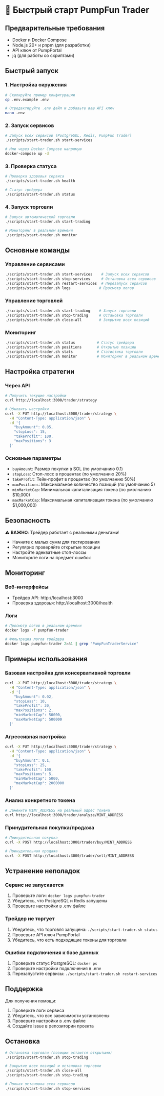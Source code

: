 # 🚀 Быстрый старт PumpFun Trader

## Предварительные требования

- Docker и Docker Compose
- Node.js 20+ и pnpm (для разработки)
- API ключ от PumpPortal
- jq (для работы со скриптами)

## Быстрый запуск

### 1. Настройка окружения

```bash
# Скопируйте пример конфигурации
cp .env.example .env

# Отредактируйте .env файл и добавьте ваш API ключ
nano .env
```

### 2. Запуск сервисов

```bash
# Запуск всех сервисов (PostgreSQL, Redis, PumpFun Trader)
./scripts/start-trader.sh start-services

# Или через Docker Compose напрямую
docker-compose up -d
```

### 3. Проверка статуса

```bash
# Проверка здоровья сервиса
./scripts/start-trader.sh health

# Статус трейдера
./scripts/start-trader.sh status
```

### 4. Запуск торговли

```bash
# Запуск автоматической торговли
./scripts/start-trader.sh start-trading

# Мониторинг в реальном времени
./scripts/start-trader.sh monitor
```

## Основные команды

### Управление сервисами

```bash
./scripts/start-trader.sh start-services    # Запуск всех сервисов
./scripts/start-trader.sh stop-services     # Остановка всех сервисов
./scripts/start-trader.sh restart-services  # Перезапуск сервисов
./scripts/start-trader.sh logs             # Просмотр логов
```

### Управление торговлей

```bash
./scripts/start-trader.sh start-trading    # Запуск торговли
./scripts/start-trader.sh stop-trading     # Остановка торговли
./scripts/start-trader.sh close-all        # Закрытие всех позиций
```

### Мониторинг

```bash
./scripts/start-trader.sh status          # Статус трейдера
./scripts/start-trader.sh positions       # Открытые позиции
./scripts/start-trader.sh stats           # Статистика торговли
./scripts/start-trader.sh monitor         # Мониторинг в реальном времени
```

## Настройка стратегии

### Через API

```bash
# Получить текущие настройки
curl http://localhost:3000/trader/strategy

# Обновить настройки
curl -X PUT http://localhost:3000/trader/strategy \
  -H "Content-Type: application/json" \
  -d '{
    "buyAmount": 0.05,
    "stopLoss": 15,
    "takeProfit": 100,
    "maxPositions": 3
  }'
```

### Основные параметры

- `buyAmount`: Размер покупки в SOL (по умолчанию 0.1)
- `stopLoss`: Стоп-лосс в процентах (по умолчанию 20%)
- `takeProfit`: Тейк-профит в процентах (по умолчанию 50%)
- `maxPositions`: Максимальное количество позиций (по умолчанию 5)
- `minMarketCap`: Минимальная капитализация токена (по умолчанию $10,000)
- `maxMarketCap`: Максимальная капитализация токена (по умолчанию $1,000,000)

## Безопасность

⚠️ **ВАЖНО**: Трейдер работает с реальными деньгами!

- Начните с малых сумм для тестирования
- Регулярно проверяйте открытые позиции
- Настройте адекватные стоп-лоссы
- Мониторьте логи на предмет ошибок

## Мониторинг

### Веб-интерфейсы

- Трейдер API: http://localhost:3000
- Проверка здоровья: http://localhost:3000/health

### Логи

```bash
# Просмотр логов в реальном времени
docker logs -f pumpfun-trader

# Фильтрация логов трейдера
docker logs pumpfun-trader 2>&1 | grep "PumpFunTraderService"
```

## Примеры использования

### Базовая настройка для консервативной торговли

```bash
curl -X PUT http://localhost:3000/trader/strategy \
  -H "Content-Type: application/json" \
  -d '{
    "buyAmount": 0.02,
    "stopLoss": 10,
    "takeProfit": 30,
    "maxPositions": 2,
    "minMarketCap": 50000,
    "maxMarketCap": 500000
  }'
```

### Агрессивная настройка

```bash
curl -X PUT http://localhost:3000/trader/strategy \
  -H "Content-Type: application/json" \
  -d '{
    "buyAmount": 0.1,
    "stopLoss": 25,
    "takeProfit": 100,
    "maxPositions": 5,
    "minMarketCap": 5000,
    "maxMarketCap": 2000000
  }'
```

### Анализ конкретного токена

```bash
# Замените MINT_ADDRESS на реальный адрес токена
curl http://localhost:3000/trader/analyze/MINT_ADDRESS
```

### Принудительная покупка/продажа

```bash
# Принудительная покупка
curl -X POST http://localhost:3000/trader/buy/MINT_ADDRESS

# Принудительная продажа
curl -X POST http://localhost:3000/trader/sell/MINT_ADDRESS
```

## Устранение неполадок

### Сервис не запускается

1. Проверьте логи: `docker logs pumpfun-trader`
2. Убедитесь, что PostgreSQL и Redis запущены
3. Проверьте настройки в .env файле

### Трейдер не торгует

1. Убедитесь, что торговля запущена: `./scripts/start-trader.sh status`
2. Проверьте API ключ PumpPortal
3. Убедитесь, что есть подходящие токены для торговли

### Ошибки подключения к базе данных

1. Проверьте статус PostgreSQL: `docker ps`
2. Проверьте настройки подключения в .env
3. Перезапустите сервисы: `./scripts/start-trader.sh restart-services`

## Поддержка

Для получения помощи:

1. Проверьте логи сервиса
2. Убедитесь, что все зависимости установлены
3. Проверьте настройки в .env файле
4. Создайте issue в репозитории проекта

## Остановка

```bash
# Остановка торговли (позиции остаются открытыми)
./scripts/start-trader.sh stop-trading

# Закрытие всех позиций и остановка торговли
./scripts/start-trader.sh close-all
./scripts/start-trader.sh stop-trading

# Полная остановка всех сервисов
./scripts/start-trader.sh stop-services
```
